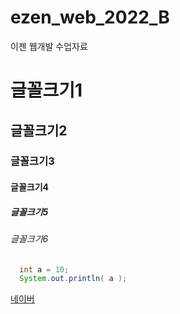 # ezen_web_2022_B
이젠 웹개발 수업자료

# 글꼴크기1
## 글꼴크기2
### 글꼴크기3
#### 글꼴크기4
##### 글꼴크기5
###### 글꼴크기6


``` java
  int a = 10;
  System.out.println( a );
```


[네이버](https://www.naver.com)
